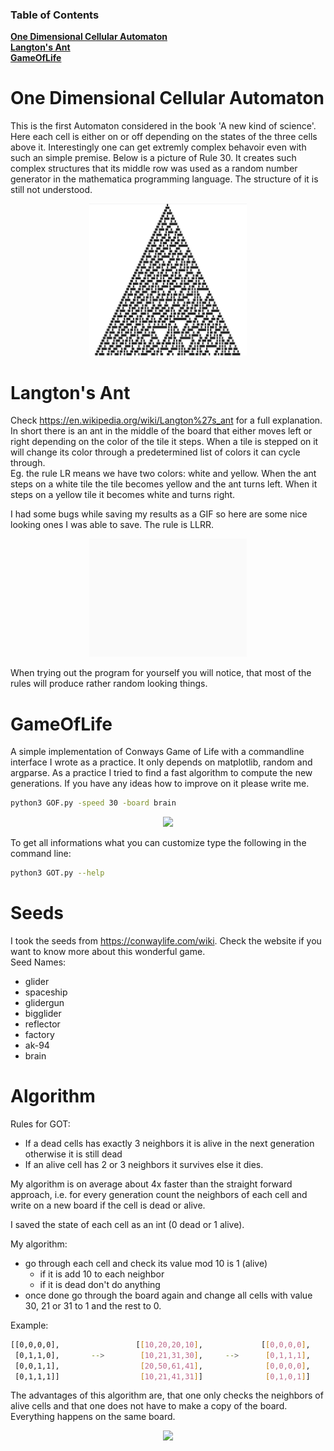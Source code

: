 ### Table of Contents
**[One Dimensional Cellular Automaton](#one-dimensional-cellular-automaton)**<br>
**[Langton's Ant](#langtons-ant)**<br>
**[GameOfLife](#gameoflife)**<br>

# One Dimensional Cellular Automaton
This is the first Automaton considered in the book 'A new kind of science'. Here each cell is either on or off depending on the states of the three cells above it. Interestingly one can get extremly complex behavoir even with such an simple premise. Below is a picture of Rule 30. It creates such complex structures that its middle row was used as a random number generator in the mathematica programming language. The structure of it is still not understood.

<p align="center">
    <img width=50% src="https://github.com/TGustavS/Automatons/blob/main/Pyramid/Rule30.png">
</p>


# Langton's Ant
Check https://en.wikipedia.org/wiki/Langton%27s_ant for a full explanation. In short there is an ant in the middle of the board that either moves left or right depending on the color of the tile it steps. When a tile is stepped on it will change its color through a predetermined list of colors it can cycle through. <br>
Eg. the rule LR means we have two colors: white and yellow. When the ant steps on a white tile the tile becomes yellow and the ant turns left. When it steps on a yellow tile it becomes white and turns right. <br>

I had some bugs while saving my results as a GIF so here are some nice looking ones I was able to save. The rule is LLRR.

<p align="center">
    <img width=50% src="https://github.com/TGustavS/Automatons/blob/main/LangtonsAnt/Gifs/Langton2.gif">
</p>

When trying out the program for yourself you will notice, that most of the rules will produce rather random looking things.  

# GameOfLife
A simple implementation of Conways Game of Life with a commandline interface I wrote as a practice. It only depends on matplotlib, random and argparse. 
As a practice I tried to find a fast algorithm to compute the new generations. If you have any ideas how to improve on it please write me.

```bash
python3 GOF.py -speed 30 -board brain
```

<p align="center">
    <img width=50% src="https://github.com/TGustavS/GameOfLife/blob/main/Brain.gif">
</p>



To get all informations what you can customize type the following in the command line:

```bash
python3 GOT.py --help
```

# Seeds
I took the seeds from https://conwaylife.com/wiki. Check the website if you want to know more about this wonderful game. <br>
Seed Names:
  - glider
  - spaceship
  - glidergun
  - bigglider
  - reflector
  - factory
  - ak-94
  - brain

# Algorithm
Rules for GOT:
  - If a dead cells has exactly 3 neighbors it is alive in the next generation otherwise it is still dead
  - If an alive cell has 2 or 3 neighbors it survives else it dies.


My algorithm is on average about 4x faster than the straight forward approach, i.e. for every generation count the neighbors of each cell and write on a new board if the cell is dead or alive. 

I saved the state of each cell as an int (0 dead or 1 alive). 

My algorithm:
  - go through each cell and check its value mod 10 is 1 (alive)
    - if it is add 10 to each neighbor 
    - if it is dead don't do anything
  - once done go through the board again and change all cells with value 30, 21 or 31 to 1 and the rest to 0.

Example:
```bash
[[0,0,0,0],                 [[10,20,20,10],             [[0,0,0,0],
 [0,1,1,0],       -->        [10,21,31,30],     -->      [0,1,1,1],
 [0,0,1,1],                  [20,50,61,41],              [0,0,0,0],
 [0,1,1,1]]                  [10,21,41,31]]              [0,1,0,1]]
``` 
The advantages of this algorithm are, that one only checks the neighbors of alive cells and that one does not have to make a copy of the board. Everything happens on the same board. 

 <p align="center">
   <img width=50% src="https://github.com/TGustavS/GameOfLife/blob/main/random.gif">
</p>
